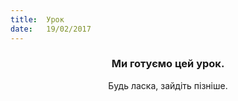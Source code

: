 ```yaml
---
title:  Урок
date:   19/02/2017
---
```


### <center>Ми готуємо цей урок.</center>
<center>Будь ласка, зайдіть пізніше.</center>